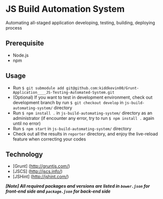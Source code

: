 # JS Build Automation System
Automating all-staged application developing, testing, building, deploying process

## Prerequisite
- Node.js
- npm

## Usage
- Run `$ git submodule add git@github.com:kiddkevin00/Grunt-Application____JS-Testing-Automated-System.git`
- (Optional) If you want to test in development environment, check out development branch by run `$ git checkout develop` in `js-build-automating-system/` directory
- Run `$ npm install .` in `js-build-automating-system/` directory as an administrator (if encounter any error, try to run `$ npm install .` again until no error)
- Run `$ npm start` in `js-build-automating-system/` directory
- Check out all the results in `reporter` directory, and enjoy the live-reload feature when correcting your codes

## Technology

* [Grunt] (http://gruntjs.com/)
* [JSCS] (http://jscs.info/)
* [JSHint] (http://jshint.com/)

***[Note] All required packages and versions are listed in `bower.json` for front-end side and `package.json` for back-end side***
